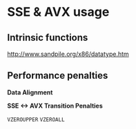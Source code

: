# SSE & AVX usage

## Intrinsic functions
http://www.sandpile.org/x86/datatype.htm

## Performance penalties

**Data Alignment**


**SSE <-> AVX Transition Penalties**

`VZEROUPPER`
`VZEROALL`